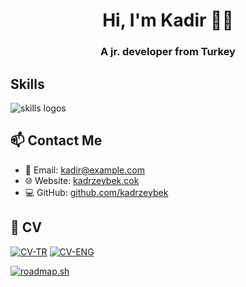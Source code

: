 <h1 align="center">Hi, I'm Kadir 👋🏻</h1>
<h3 align="center">A jr. developer from Turkey</h3>

## Skills 
<img src="https://skillicons.dev/icons?i=javascript,python,electron,nodejs,django,html,css,react,vite,bootstrap,tailwindcss,mysql,postgresql,mongodb,firebase,docker,git" alt="skills logos" />
<br>

## 📫 Contact Me  
- 📧 Email: [kadir@example.com](mailto:kadir@example.com)  
- 🌐 Website: [kadrzeybek.cok](https://kadrzeybek.com)  
- 💻 GitHub: [github.com/kadrzeybek](https://github.com/kadrzeybek)

## 📄 CV
[![CV-TR](https://img.shields.io/badge/CV-TR-green?style=for-the-badge&logo=adobeacrobatreader)](https://drive.google.com/file/d/1qYA61uKH-NipuP2ikzBui_IhlZWSyekR/view?usp=sharing)
[![CV-ENG](https://img.shields.io/badge/CV-EN-blue?style=for-the-badge&logo=adobeacrobatreader)](https://drive.google.com/file/d/1A81jlzFfBEaWnTWwGKqmhor-yMVCz4mr/view?usp=sharing)
<br>

[![roadmap.sh](https://roadmap.sh/card/wide/645a32b9f3d9ecfa51d88a1f?variant=dark&roadmaps=javascript%2Cpython%2Cnodejs%2Csql)](https://roadmap.sh)


